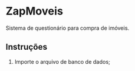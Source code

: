 # ZapMoveis
Sistema de questionário para compra de imóveis.

## Instruções

1. Importe o arquivo de banco de dados;
